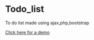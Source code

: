 # Todo_list
To do list made using ajax,php,bootstrap

[Click here for a demo](http://juittest.byethost24.com/Todo_list/?i=1)
